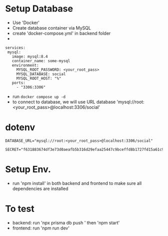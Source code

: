 # Setup Database
- Use 'Docker'
- Create database container via MySQL
 - create 'docker-compose.yml' in backend folder
 -
 ```
 services:
  mysql:
    image: mysql:8.4
    container_name: some-mysql
    environment:
      MYSQL_ROOT_PASSWORD: <your_root_pass>
      MYSQL_DATABASE: social
      MYSQL_ROOT_HOST: "%"
    ports:
      - "3306:3306"
 ```
 - run `docker compose up -d`
- to connect to database, we will use URL database 'mysql://root:<your_root_pass>@localhost:3306/social'

# dotenv
```
DATABASE_URL="mysql://root:<your_root_pass>@localhost:3306/social"

SECRET="f631883674df3e73d0aeafb5b316d29efaa25447c9bceffd8b1727fd15a61c99"
```

# Setup Env.
- run 'npm install' in both backend and frontend to make sure all dependencies are installed

# To test
- backend: run 'npx prisma db push
' then 'npm start'
- frontend: run 'npm run dev'
